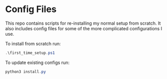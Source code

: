# Config Files

This repo contains scripts for re-installing my normal setup from scratch.
It also includes config files for some of the more complicated configurations I use.

To install from scratch run:

```PowerShell
.\first_time_setup.ps1
```

To update existing configs run:

```PowerShell
python3 install.py
```
